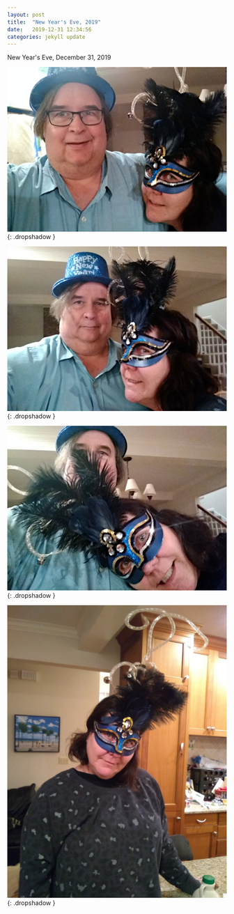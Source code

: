```yaml
---
layout: post
title:  "New Year's Eve, 2019"
date:   2019-12-31 12:34:56
categories: jekyll update
---
```

New Year's Eve, December 31, 2019

![Party goers](/images/2019-12-31-new-years-eve/picture-1.jpeg){: .dropshadow }

![Party goers](/images/2019-12-31-new-years-eve/picture-2.jpeg){: .dropshadow }

![Party goers](/images/2019-12-31-new-years-eve/picture-3.jpeg){: .dropshadow }

![Party goers](/images/2019-12-31-new-years-eve/picture-4.jpeg){: .dropshadow }
